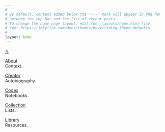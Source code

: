 ```yaml
---
#
# By default, content added below the "---" mark will appear in the home page
# between the top bar and the list of recent posts.
# To change the home page layout, edit the _layouts/home.html file.
# See: https://jekyllrb.com/docs/themes/#overriding-theme-defaults
#
layout: home
---
```


[𝕏](https://x.com/linkd)

[About](/about)
<br/>
Context.

[Creator](/creator)
<br/>
Autobiography.

[Codex](/codex)
<br/>
Notebooks.

[Collection](/collection)
<br/>
Lists.

[Library](/library)
<br/>
Resources.

